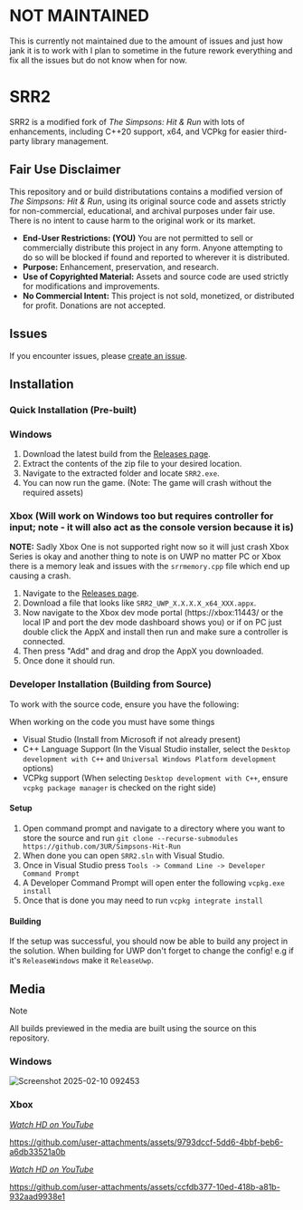 # NOT MAINTAINED

This is currently not maintained due to the amount of issues and just how jank it is to work with I plan to sometime in the future rework everything and fix all the issues but do not know when for now.

# SRR2

SRR2 is a modified fork of _The Simpsons: Hit & Run_ with lots of enhancements, including C++20 support, x64, and VCPkg for easier third-party library management. 

## Fair Use Disclaimer

This repository and or build distributations contains a modified version of _The Simpsons: Hit & Run_, using its original source code and assets strictly for non-commercial, educational, and archival purposes under fair use. There is no intent to cause harm to the original work or its market.

- **End-User Restrictions: (YOU)** You are not permitted to sell or commercially distribute this project in any form. Anyone attempting to do so will be blocked if found and reported to wherever it is distributed.
- **Purpose:** Enhancement, preservation, and research.
- **Use of Copyrighted Material:** Assets and source code are used strictly for modifications and improvements.
- **No Commercial Intent:** This project is not sold, monetized, or distributed for profit. Donations are not accepted.

## Issues

If you encounter issues, please [create an issue](https://github.com/3UR/Simpsons-Hit-Run/issues/new).

## Installation

### Quick Installation (Pre-built)

### Windows

1. Download the latest build from the [Releases page](https://github.com/3UR/Simpsons-Hit-Run/releases/latest).
2. Extract the contents of the zip file to your desired location.
3. Navigate to the extracted folder and locate `SRR2.exe`.
4. You can now run the game. (Note: The game will crash without the required assets)

### Xbox (Will work on Windows too but requires controller for input; note - it will also act as the console version because it is)

**NOTE:** Sadly Xbox One is not supported right now so it will just crash Xbox Series is okay and another thing to note is on UWP no matter PC or Xbox there is a memory leak and issues with the `srrmemory.cpp` file which end up causing a crash.

1. Navigate to the [Releases page](https://github.com/3UR/Simpsons-Hit-Run/releases/latest).
2. Download a file that looks like `SRR2_UWP_X.X.X.X_x64_XXX.appx`.
3. Now navigate to the Xbox dev mode portal (https://xbox:11443/ or the local IP and port the dev mode dashboard shows you) or if on PC just double click the AppX and install then run and make sure a controller is connected.
4. Then press "Add" and drag and drop the AppX you downloaded.
5. Once done it should run.

### Developer Installation (Building from Source)

To work with the source code, ensure you have the following:

When working on the code you must have some things

- Visual Studio (Install from Microsoft if not already present)
- C++ Language Support (In the Visual Studio installer, select the `Desktop development with C++` and `Universal Windows Platform development` options)
- VCPkg support (When selecting `Desktop development with C++`, ensure `vcpkg package manager` is checked on the right side)

#### Setup

1. Open command prompt and navigate to a directory where you want to store the source and run `git clone --recurse-submodules https://github.com/3UR/Simpsons-Hit-Run`
2. When done you can open `SRR2.sln` with Visual Studio.
3. Once in Visual Studio press `Tools -> Command Line -> Developer Command Prompt`
4. A Developer Command Prompt will open enter the following `vcpkg.exe install`
5. Once that is done you may need to run `vcpkg integrate install`

#### Building

If the setup was successful, you should now be able to build any project in the solution. When building for UWP don't forget to change the config! e.g if it's `ReleaseWindows` make it `ReleaseUwp`.

## Media

> [!NOTE]
> All builds previewed in the media are built using the source on this repository.

### Windows

![Screenshot 2025-02-10 092453](https://github.com/user-attachments/assets/7b5c9c6a-259d-4e5d-bd07-e429bd2f54bb)

### Xbox

[_Watch HD on YouTube_](https://www.youtube.com/watch?v=qxqnziUVz9c)

https://github.com/user-attachments/assets/9793dccf-5dd6-4bbf-beb6-a6db33521a0b

[_Watch HD on YouTube_](https://www.youtube.com/watch?v=l_Ii-4Wygn8)

https://github.com/user-attachments/assets/ccfdb377-10ed-418b-a81b-932aad9938e1

